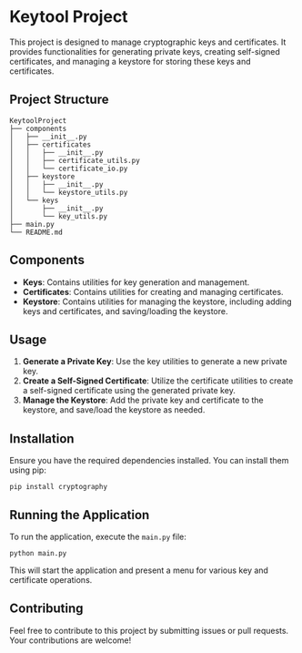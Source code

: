 # Keytool Project

This project is designed to manage cryptographic keys and certificates. It provides functionalities for generating private keys, creating self-signed certificates, and managing a keystore for storing these keys and certificates.

## Project Structure

```
KeytoolProject
├── components
│   ├── __init__.py
│   ├── certificates
│   │   ├── __init__.py
│   │   ├── certificate_utils.py
│   │   └── certificate_io.py
│   ├── keystore
│   │   ├── __init__.py
│   │   └── keystore_utils.py
│   └── keys
│       ├── __init__.py
│       └── key_utils.py
├── main.py
└── README.md
```

## Components

- **Keys**: Contains utilities for key generation and management.
- **Certificates**: Contains utilities for creating and managing certificates.
- **Keystore**: Contains utilities for managing the keystore, including adding keys and certificates, and saving/loading the keystore.

## Usage

1. **Generate a Private Key**: Use the key utilities to generate a new private key.
2. **Create a Self-Signed Certificate**: Utilize the certificate utilities to create a self-signed certificate using the generated private key.
3. **Manage the Keystore**: Add the private key and certificate to the keystore, and save/load the keystore as needed.

## Installation

Ensure you have the required dependencies installed. You can install them using pip:

```
pip install cryptography
```

## Running the Application

To run the application, execute the `main.py` file:

```
python main.py
```

This will start the application and present a menu for various key and certificate operations.

## Contributing

Feel free to contribute to this project by submitting issues or pull requests. Your contributions are welcome!